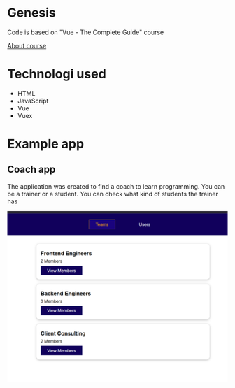 # Genesis
Code is based on "Vue - The Complete Guide" course

[About course](https://www.udemy.com/course/vuejs-2-the-complete-guide/?couponCode=ST8MT101424)


# Technologi used
- HTML
- JavaScript
- Vue
- Vuex


# Example app

## Coach app

The application was created to find a coach to learn programming. You can be a trainer or a student. You can check what kind of students the trainer has

![Main view](./screenshots/coach.png)